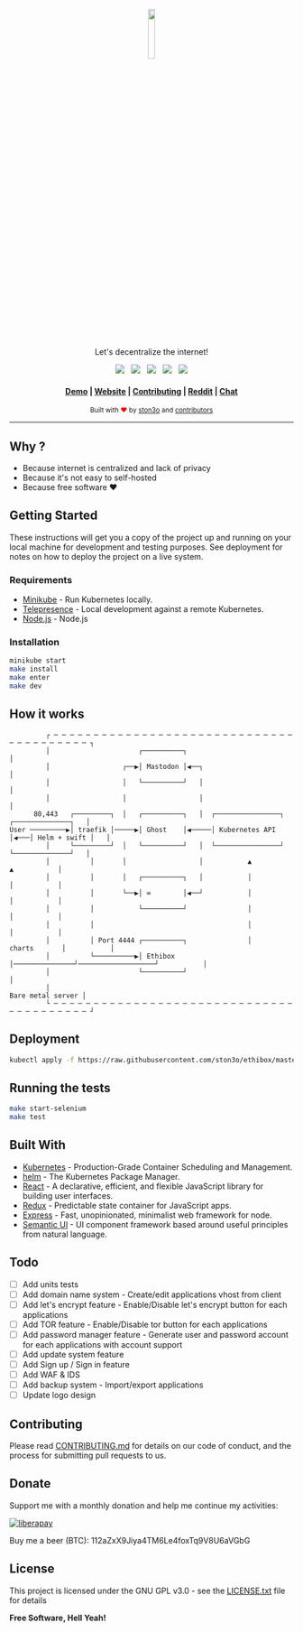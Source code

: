 <p align="center"><img width="15%" src="https://framapic.org/tUxf7mPC8HHU/zoDa3nLhs8HH.svg"></p>
<p align="center">Let's decentralize the internet!</p>
<p align="center">
  <a href=".github/CHANGELOG.md"><img src="https://img.shields.io/github/tag/ston3o/ethibox.svg?label=version&style=flat-square&colorA=0d7377&colorB=44c2c7"></a>
    &nbsp;
  <a href="LICENSE.txt"><img src="https://img.shields.io/badge/license-GPL%20v3%2B-yellow.svg?style=flat-square&colorA=0d7377&colorB=44c2c7"></a>
    &nbsp;
  <a href="https://travis-ci.org/ston3o/ethibox/"><img src="https://img.shields.io/travis/ston3o/ethibox.svg?style=flat-square&colorA=0d7377&colorB=44c2c7"></a>
    &nbsp;
  <a href="https://codeclimate.com/github/ston3o/ethibox"><img src="https://img.shields.io/codeclimate/maintainability/ston3o/ethibox.svg?style=flat-square&colorA=0d7377&colorB=44c2c7"></a>
    &nbsp;
  <a href="https://fr.liberapay.com/"><img src="https://img.shields.io/badge/donate-liberapay-blue.svg?style=flat-square&colorA=0d7377&colorB=44c2c7"></a>
</p>

<div align="center">
  <h4>
    <a href="http://demo.ethibox.fr">Demo</a>
    <span> | </span>
    <a href="https://ethibox.fr">Website</a>
    <span> | </span>
    <a href=".github/CONTRIBUTING.md">Contributing</a>
    <span> | </span>
    <a href="https://www.reddit.com/r/ethibox/">Reddit</a>
    <span> | </span>
    <a href="https://webchat.freenode.net/?channels=ethibox">Chat</a>
  </h4>
</div>

<div align="center">
  <sub>Built with <span style="color:red">❤︎</span> by
  <a href="https://ston3o.me">ston3o</a> and
  <a href="https://github.com/ston3o/ethibox/graphs/contributors">contributors</a>
</div>

---

## Why ?

- Because internet is centralized and lack of privacy
- Because it's not easy to self-hosted
- Because free software ❤︎

## Getting Started

These instructions will get you a copy of the project up and running on your local machine for development and testing purposes. See deployment for notes on how to deploy the project on a live system.

### Requirements

* [Minikube](https://github.com/kubernetes/minikube) - Run Kubernetes locally.
* [Telepresence](https://github.com/datawire/telepresence/) - Local development against a remote Kubernetes.
* [Node.js](https://github.com/nodejs/node) - Node.js

### Installation

```bash
minikube start
make install
make enter
make dev
```

## How it works

```
         ┌ ─ ─ ─ ─ ─ ─ ─ ─ ─ ─ ─ ─ ─ ─ ─ ─ ─ ─ ─ ─ ─ ─ ─ ─ ─ ─ ─ ─ ─ ─ ─ ─ ─ ─ ─ ─ ─ ─ ─ ─ ┐
         │                      ┌──────────┐                                               │
         │                  ┌──▶│ Mastodon │◀──┐                                           │
         │                  │   └──────────┘   │                                           │
         │                  │                  │                                           │
      80,443   ┌─────────┐  │   ┌──────────┐   │  ┌────────────────┐    ┌──────────────┐   │
User ─────────▶│ traefik │─────▶│ Ghost    │◀─────│ Kubernetes API │◀───│ Helm + swift │   │
         │     └─────────┘  │   └──────────┘   │  └────────────────┘    └──────────────┘   │
         │          │       │                  │           ▲                   ▲           │
         │          │       │   ┌──────────┐   │           │                   │           │
         │          │       └──▶│ ∞        │◀──┘           │                   │           │
         │          │           └──────────┘               │                   │           │
         │          │                                      │                   │           │
         │          │ Port 4444 ┌──────────┐               │      charts       │           │
         │          └──────────▶│ Ethibox  │───────────────┘───────────────────┘           │
         │                      └──────────┘                                               │
         │                                                               Bare metal server │
         └ ─ ─ ─ ─ ─ ─ ─ ─ ─ ─ ─ ─ ─ ─ ─ ─ ─ ─ ─ ─ ─ ─ ─ ─ ─ ─ ─ ─ ─ ─ ─ ─ ─ ─ ─ ─ ─ ─ ─ ─ ┘
```

## Deployment

```bash
kubectl apply -f https://raw.githubusercontent.com/ston3o/ethibox/master/ethibox.yaml
```

## Running the tests

```bash
make start-selenium
make test
```

## Built With

* [Kubernetes](https://github.com/kubernetes/kubernetes) - Production-Grade Container Scheduling and Management.
* [helm](https://github.com/kubernetes/helm) - The Kubernetes Package Manager.
* [React](https://github.com/facebook/react) - A declarative, efficient, and flexible JavaScript library for building user interfaces.
* [Redux](https://github.com/reactjs/redux) - Predictable state container for JavaScript apps.
* [Express](https://github.com/expressjs/express) - Fast, unopinionated, minimalist web framework for node.
* [Semantic UI](https://github.com/semantic-org/semantic-ui) - UI component framework based around useful principles from natural language.

## Todo

- [ ] Add units tests
- [ ] Add domain name system - Create/edit applications vhost from client
- [ ] Add let's encrypt feature - Enable/Disable let's encrypt button for each applications
- [ ] Add TOR feature - Enable/Disable tor button for each applications
- [ ] Add password manager feature - Generate user and password account for each applications with account support
- [ ] Add update system feature
- [ ] Add Sign up / Sign in feature
- [ ] Add WAF & IDS
- [ ] Add backup system - Import/export applications
- [ ] Update logo design

## Contributing

Please read [CONTRIBUTING.md](.github/CONTRIBUTING.md) for details on our code of conduct, and the process for submitting pull requests to us.

## Donate

Support me with a monthly donation and help me continue my activities:

[![liberapay](https://liberapay.com/assets/widgets/donate.svg)](https://liberapay.com/ston3o/donate)

Buy me a beer (BTC): 112aZxX9Jiya4TM6Le4foxTq9V8U6aVGbG

## License

This project is licensed under the GNU GPL v3.0 - see the [LICENSE.txt](LICENSE.txt) file for details

**Free Software, Hell Yeah!**
